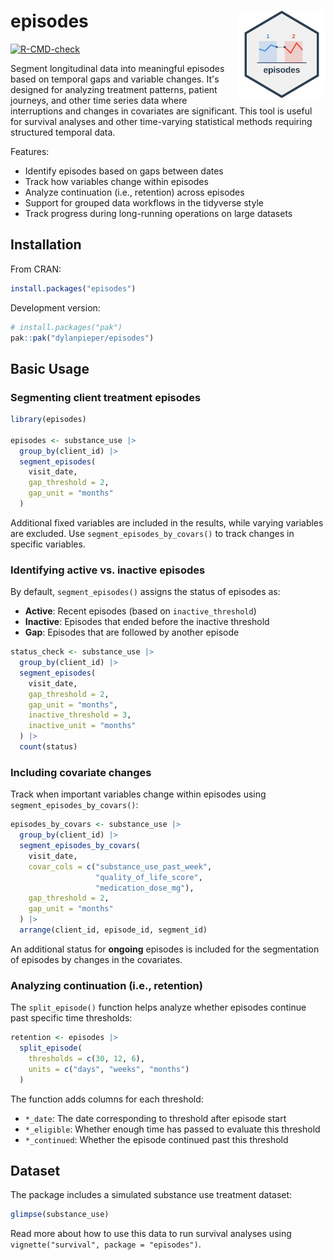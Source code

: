 # episodes <img src="man/figures/episodes-hex.svg" align="right" width="140"/>

[![R-CMD-check](https://github.com/dylanpieper/episodes/actions/workflows/R-CMD-check.yaml/badge.svg)](https://github.com/dylanpieper/episodes/actions/workflows/R-CMD-check.yaml)

Segment longitudinal data into meaningful episodes based on temporal gaps and variable changes. It's designed for analyzing treatment patterns, patient journeys, and other time series data where interruptions and changes in covariates are significant. This tool is useful for survival analyses and other time-varying statistical methods requiring structured temporal data.

Features:

-   Identify episodes based on gaps between dates
-   Track how variables change within episodes
-   Analyze continuation (i.e., retention) across episodes
-   Support for grouped data workflows in the tidyverse style
-   Track progress during long-running operations on large datasets

## Installation

From CRAN:

``` r
install.packages("episodes")
```

Development version:

``` r
# install.packages("pak")
pak::pak("dylanpieper/episodes")
```

## Basic Usage

### Segmenting client treatment episodes

``` r
library(episodes)

episodes <- substance_use |>
  group_by(client_id) |>
  segment_episodes(
    visit_date,
    gap_threshold = 2,
    gap_unit = "months"
  )
```

Additional fixed variables are included in the results, while varying variables are excluded. Use `segment_episodes_by_covars()` to track changes in specific variables.

### Identifying active vs. inactive episodes

By default, `segment_episodes()` assigns the status of episodes as:

-   **Active**: Recent episodes (based on `inactive_threshold`)
-   **Inactive**: Episodes that ended before the inactive threshold
-   **Gap**: Episodes that are followed by another episode

``` r
status_check <- substance_use |>
  group_by(client_id) |>
  segment_episodes(
    visit_date, 
    gap_threshold = 2, 
    gap_unit = "months",
    inactive_threshold = 3,
    inactive_unit = "months"
  ) |>
  count(status)
```

### Including covariate changes

Track when important variables change within episodes using `segment_episodes_by_covars()`:

``` r
episodes_by_covars <- substance_use |>
  group_by(client_id) |>
  segment_episodes_by_covars(
    visit_date,
    covar_cols = c("substance_use_past_week", 
                   "quality_of_life_score", 
                   "medication_dose_mg"),
    gap_threshold = 2,
    gap_unit = "months"
  ) |>
  arrange(client_id, episode_id, segment_id)
```

An additional status for **ongoing** episodes is included for the segmentation of episodes by changes in the covariates.

### Analyzing continuation (i.e., retention)

The `split_episode()` function helps analyze whether episodes continue past specific time thresholds:

``` r
retention <- episodes |>
  split_episode(
    thresholds = c(30, 12, 6), 
    units = c("days", "weeks", "months")
  )
```

The function adds columns for each threshold:

-   `*_date`: The date corresponding to threshold after episode start
-   `*_eligible`: Whether enough time has passed to evaluate this threshold
-   `*_continued`: Whether the episode continued past this threshold

## Dataset

The package includes a simulated substance use treatment dataset:

``` r
glimpse(substance_use)
```

Read more about how to use this data to run survival analyses using `vignette("survival", package = "episodes")`.
